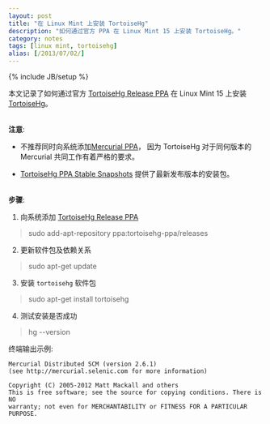 ```yaml
---
layout: post
title: "在 Linux Mint 上安装 TortoiseHg"
description: "如何通过官方 PPA 在 Linux Mint 15 上安装 TortoiseHg。"
category: notes
tags: [linux mint, tortoisehg]
alias: [/2013/07/02/]
---
```

{% include JB/setup %}

本文记录了如何通过官方 [TortoiseHg Release PPA](https://launchpad.net/~tortoisehg-ppa/+archive/releases)
在 Linux Mint 15 上安装 [TortoiseHg](http://tortoisehg.bitbucket.org/)。

<br />**注意**:

- 不推荐同时向系统添加[Mercurial PPA](https://launchpad.net/~mercurial-ppa/+archive/releases)，
因为 TortoiseHg 对于同何版本的 Mercurial 共同工作有着严格的要求。

- [TortoiseHg PPA Stable Snapshots](https://launchpad.net/~tortoisehg-ppa/+archive/stable-snapshots)
提供了最新发布版本的安装包。

<br />**步骤**:

1. 向系统添加 [TortoiseHg Release PPA](https://launchpad.net/~tortoisehg-ppa/+archive/releases)
> sudo add-apt-repository ppa:tortoisehg-ppa/releases
2. 更新软件包及依赖关系
> sudo apt-get update
3. 安装 `tortoisehg` 软件包
> sudo apt-get install tortoisehg
4. 测试安装是否成功
> hg --version

终端输出示例:

	Mercurial Distributed SCM (version 2.6.1)
	(see http://mercurial.selenic.com for more information)

	Copyright (C) 2005-2012 Matt Mackall and others
	This is free software; see the source for copying conditions. There is NO
	warranty; not even for MERCHANTABILITY or FITNESS FOR A PARTICULAR PURPOSE.
